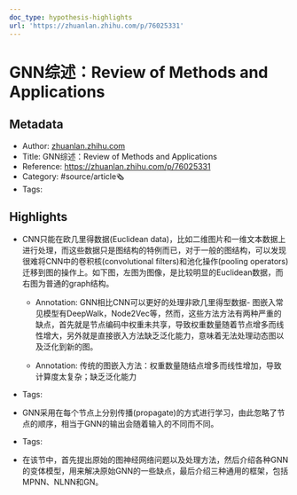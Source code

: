 ```yaml
---
doc_type: hypothesis-highlights
url: 'https://zhuanlan.zhihu.com/p/76025331'
---
```

# GNN综述：Review of Methods and Applications
## Metadata
- Author: [zhuanlan.zhihu.com]()
- Title: GNN综述：Review of Methods and Applications
- Reference: https://zhuanlan.zhihu.com/p/76025331
- Category: #source/article🗞
- Tags:
## Highlights
- CNN只能在欧几里得数据(Euclidean data)，比如二维图片和一维文本数据上进行处理，而这些数据只是图结构的特例而已，对于一般的图结构，可以发现很难将CNN中的卷积核(convolutional filters)和池化操作(pooling operators)迁移到图的操作上。如下图，左图为图像，是比较明显的Euclidean数据，而右图为普通的graph结构。

   - Annotation: GNN相比CNN可以更好的处理非欧几里得型数据- 图嵌入常见模型有DeepWalk，Node2Vec等，然而，这些方法方法有两种严重的缺点，首先就是节点编码中权重未共享，导致权重数量随着节点增多而线性增大，另外就是直接嵌入方法缺乏泛化能力，意味着无法处理动态图以及泛化到新的图。

   - Annotation: 传统的图嵌入方法：权重数量随结点增多而线性增加，导致计算度太复杂；缺乏泛化能力

- Tags:

- GNN采用在每个节点上分别传播(propagate)的方式进行学习，由此忽略了节点的顺序，相当于GNN的输出会随着输入的不同而不同。


- Tags:

- 在该节中，首先提出原始的图神经网络问题以及处理方法，然后介绍各种GNN的变体模型，用来解决原始GNN的一些缺点，最后介绍三种通用的框架，包括MPNN、NLNN和GN。

